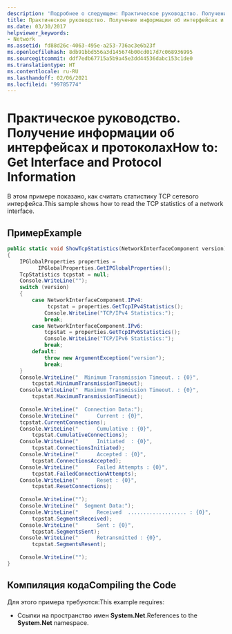 ```yaml
---
description: 'Подробнее о следующем: Практическое руководство. Получение информации об интерфейсах и протоколах'
title: Практическое руководство. Получение информации об интерфейсах и протоколах
ms.date: 03/30/2017
helpviewer_keywords:
- Network
ms.assetid: fd88d26c-4063-495e-a253-736ac3e6b23f
ms.openlocfilehash: 8db91bbd556a3d145674b00cd017d7c068936995
ms.sourcegitcommit: ddf7edb67715a5b9a45e3dd44536dabc153c1de0
ms.translationtype: HT
ms.contentlocale: ru-RU
ms.lasthandoff: 02/06/2021
ms.locfileid: "99785774"
---
```

# <a name="how-to-get-interface-and-protocol-information"></a><span data-ttu-id="8e5c9-103">Практическое руководство. Получение информации об интерфейсах и протоколах</span><span class="sxs-lookup"><span data-stu-id="8e5c9-103">How to: Get Interface and Protocol Information</span></span>

<span data-ttu-id="8e5c9-104">В этом примере показано, как считать статистику TCP сетевого интерфейса.</span><span class="sxs-lookup"><span data-stu-id="8e5c9-104">This sample shows how to read the TCP statistics of a network interface.</span></span>  
  
## <a name="example"></a><span data-ttu-id="8e5c9-105">Пример</span><span class="sxs-lookup"><span data-stu-id="8e5c9-105">Example</span></span>  
  
```csharp
public static void ShowTcpStatistics(NetworkInterfaceComponent version)  
{  
    IPGlobalProperties properties =  
          IPGlobalProperties.GetIPGlobalProperties();  
    TcpStatistics tcpstat = null;  
    Console.WriteLine("");  
    switch (version)  
    {  
        case NetworkInterfaceComponent.IPv4:  
             tcpstat = properties.GetTcpIPv4Statistics();  
            Console.WriteLine("TCP/IPv4 Statistics:");  
            break;  
        case NetworkInterfaceComponent.IPv6:  
            tcpstat = properties.GetTcpIPv6Statistics();  
            Console.WriteLine("TCP/IPv6 Statistics:");  
            break;  
        default:  
            throw new ArgumentException("version");  
            break;  
    }  
    Console.WriteLine("  Minimum Transmission Timeout. : {0}",
        tcpstat.MinimumTransmissionTimeout);  
    Console.WriteLine("  Maximum Transmission Timeout. : {0}",
        tcpstat.MaximumTransmissionTimeout);  
  
    Console.WriteLine("  Connection Data:");  
    Console.WriteLine("      Current : {0}",
    tcpstat.CurrentConnections);  
    Console.WriteLine("      Cumulative : {0}",
        tcpstat.CumulativeConnections);  
    Console.WriteLine("      Initiated  : {0}",
        tcpstat.ConnectionsInitiated);  
    Console.WriteLine("      Accepted : {0}",
        tcpstat.ConnectionsAccepted);  
    Console.WriteLine("      Failed Attempts : {0}",
        tcpstat.FailedConnectionAttempts);  
    Console.WriteLine("      Reset : {0}",
        tcpstat.ResetConnections);  
  
    Console.WriteLine("");  
    Console.WriteLine("  Segment Data:");  
    Console.WriteLine("      Received  ................... : {0}",
        tcpstat.SegmentsReceived);  
    Console.WriteLine("      Sent : {0}",
        tcpstat.SegmentsSent);  
    Console.WriteLine("      Retransmitted : {0}",
        tcpstat.SegmentsResent);  
  
    Console.WriteLine("");  
}  
```  
  
## <a name="compiling-the-code"></a><span data-ttu-id="8e5c9-106">Компиляция кода</span><span class="sxs-lookup"><span data-stu-id="8e5c9-106">Compiling the Code</span></span>  

 <span data-ttu-id="8e5c9-107">Для этого примера требуются:</span><span class="sxs-lookup"><span data-stu-id="8e5c9-107">This example requires:</span></span>  
  
- <span data-ttu-id="8e5c9-108">Ссылки на пространство имен **System.Net**.</span><span class="sxs-lookup"><span data-stu-id="8e5c9-108">References to the **System.Net** namespace.</span></span>
